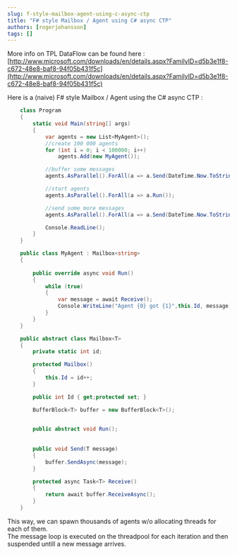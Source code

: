 ```yaml
---
slug: f-style-mailbox-agent-using-c-async-ctp
title: "F# style Mailbox / Agent using C# async CTP"
authors: [rogerjohansson]
tags: []
---
```

More info on TPL DataFlow can be found here : [http://www.microsoft.com/downloads/en/details.aspx?FamilyID=d5b3e1f8-c672-48e8-baf8-94f05b431f5c](http://www.microsoft.com/downloads/en/details.aspx?FamilyID=d5b3e1f8-c672-48e8-baf8-94f05b431f5c)

<!-- truncate -->

Here is a (naive) F# style Mailbox / Agent using the C# async CTP :

```csharp
    class Program
    {
        static void Main(string[] args)
        {
            var agents = new List<MyAgent>();
            //create 100 000 agents
            for (int i = 0; i < 100000; i++)
                agents.Add(new MyAgent());

            //buffer some messages
            agents.AsParallel().ForAll(a => a.Send(DateTime.Now.ToString()));

            //start agents
            agents.AsParallel().ForAll(a => a.Run());

            //send some more messages
            agents.AsParallel().ForAll(a => a.Send(DateTime.Now.ToString()));

            Console.ReadLine();
        }
    }

    public class MyAgent : Mailbox<string>
    {
        
        public override async void Run()
        {
            while (true)
            {
                var message = await Receive();                
                Console.WriteLine("Agent {0} got {1}",this.Id, message);
            }
        }
    }

    public abstract class Mailbox<T>
    {
        private static int id;

        protected Mailbox()
        {
            this.Id = id++;
        }

        public int Id { get;protected set; }

        BufferBlock<T> buffer = new BufferBlock<T>();

        
        public abstract void Run();
        
        
        public void Send(T message)
        {
            buffer.SendAsync(message);
        }

        protected async Task<T> Receive()
        {
            return await buffer.ReceiveAsync();
        }
    }
```

This way, we can spawn thousands of agents w/o allocating threads for each of them.  
The message loop is executed on the threadpool for each iteration and then suspended untill a new message arrives.
